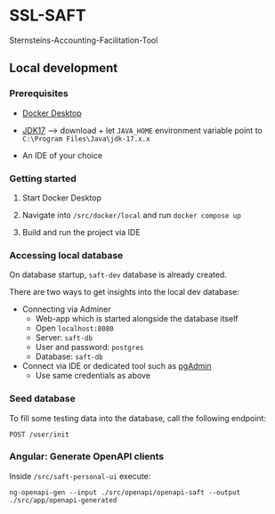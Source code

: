 # SSL-SAFT

Sternsteins-Accounting-Facilitation-Tool

## Local development

### Prerequisites

- [Docker Desktop](https://www.docker.com/products/docker-desktop/)

- [JDK17](https://www.oracle.com/java/technologies/downloads/#jdk17-windows) --> download + let `JAVA_HOME` environment variable point to `C:\Program Files\Java\jdk-17.x.x`

- An IDE of your choice

### Getting started

1. Start Docker Desktop

2. Navigate into `/src/docker/local` and run `docker compose up`

3. Build and run the project via IDE

### Accessing local database

On database startup, `saft-dev` database is already created.

There are two ways to get insights into the local dev database:

- Connecting via Adminer
  - Web-app which is started alongside the database itself
  - Open `localhost:8080`
  - Server: `saft-db`
  - User and password: `postgres`
  - Database: `saft-db`
- Connect via IDE or dedicated tool such as [pgAdmin](https://www.pgadmin.org/)
  - Use same credentials as above

### Seed database

To fill some testing data into the database, call the following endpoint:

```text
POST /user/init
```

### Angular: Generate OpenAPI clients

Inside `/src/saft-personal-ui` execute:

```text
ng-openapi-gen --input ./src/openapi/openapi-saft --output ./src/app/openapi-generated
```
